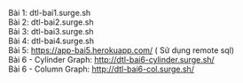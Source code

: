 Bài 1: dtl-bai1.surge.sh<br>
Bài 2: dtl-bai2.surge.sh<br>
Bài 3: dtl-bai3.surge.sh<br>
Bài 4: dtl-bai4.surge.sh<br>
Bài 5: https://app-bai5.herokuapp.com/ ( Sử dụng remote sql)<br>
Bài 6 - Cylinder Graph: http://dtl-bai6-cylinder.surge.sh/<br>
Bài 6 - Column Graph: http://dtl-bai6-col.surge.sh/
